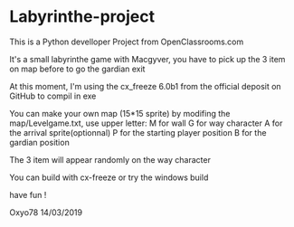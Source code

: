 ﻿# Labyrinthe-project

This is a Python develloper Project from OpenClassrooms.com

It's a small labyrinthe game with Macgyver, you have to pick up the 3 item on map before to go the gardian exit

At this moment, I'm using the cx_freeze 6.0b1 from the official deposit on GitHub to compil in exe

You can make your own map (15*15 sprite) by modifing the map/Levelgame.txt, use upper letter:
	M for wall
	G for way character
	A for the arrival sprite(optionnal)
	P for the starting player position
	B for the gardian position

The 3 item will appear randomly on the way character

You can build with cx-freeze or try the windows build

have fun !

Oxyo78
14/03/2019

